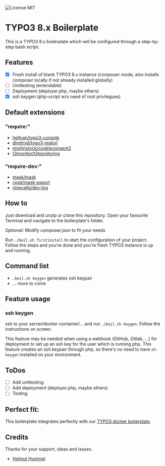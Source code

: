 ![License MIT](https://img.shields.io/badge/license-MIT-blue.svg?style=flat)

# TYPO3 8.x Boilerplate

This is a TYPO3 8.x boilerplate which will be configured through a step-by-step bash script.

## Features

- [x] Fresh install of blank TYPO3 8.x instance (composer mode, also installs composer locally if not already installed globally)
- [ ] Unittesting (extendable)
- [ ] Deployment (deployer.php, maybe others)
- [x] ssh keygen (php-script w/o need of root privilegues)

## Default extensions

### "require:"
- [helhum/typo3-console](https://github.com/helhum/typo3_console)
- [dimitryd/typo3-realurl](https://github.com/dmitryd/typo3-realurl)
- [mrohnstock/cookieconsent2](https://github.com/mrohnstock/cookieconsent2)
- [t3monitor/t3monitoring](https://github.com/georgringer/t3monitoring)

### "require-dev:"
- [mask/mask](https://github.com/Gernott/mask)
- [cpsit/mask-export](https://github.com/CPS-IT/TYPO3-mask_export)
- [ninecells/dev-log](https://github.com/ninecells/dev-log)

## How to

Just download and unzip or clone this repository. Open your favourite Terminal and navigate to the boilerplate's folder.

*Optional:* Modify composer.json to fit your needs

Run `./boil.sh firstinstall` to start the configuration of your project. Follow the steps and you're done and you're fresh TYPO3 instance is up and running.

## Command list

<!---
- `.boil.sh unittests prepare` prepares unittests
- `.boil.sh unittests install` installs unittests
- `.boil.sh unittests update` updates unittests
- `.boil.sh unittests run` runs unittests
- `.boil.sh publish [staging|production]` deploys on staging/production environment (just works through webhook)
-->
- `.boil.sh keygen` generates ssh keypair
- ... more to come

## Feature usage

### ssh keygen

ssh to your server/docker container/... and run `./boil.sh keygen`. 
Follow the instructions on screen.

This feature may be needed when using a webhook (GitHub, Gitlab, ...) for deployment to set up an ssh key for the user which is running php.
This feature creates an ssh  keypair through php, so there's no need to have `sh-keygen` installed on your environment.

## ToDos

- [ ] Add unittesting
- [ ] Add deployment (deployer.php, maybe others)
- [ ] Testing

## Perfect fit:

This boilerplate integrates perfectly with our [TYPO3 docker boilerplate](https://github.com/FinndropStudios/TYPO3-docker-boilerplate).

## Credits

Thanks for your support, ideas and issues.
- [Helmut Hummel](https://github.com/helhum)
